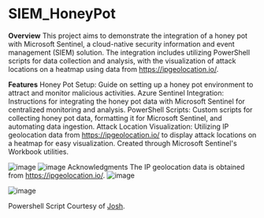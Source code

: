 # SIEM_HoneyPot
**Overview**
This project aims to demonstrate the integration of a honey pot with Microsoft Sentinel, a cloud-native security information and event management (SIEM) solution. The integration includes utilizing PowerShell scripts for data collection and analysis, with the visualization of attack locations on a heatmap using data from https://ipgeolocation.io/.

**Features**
Honey Pot Setup: Guide on setting up a honey pot environment to attract and monitor malicious activities.
Azure Sentinel Integration: Instructions for integrating the honey pot data with Microsoft Sentinel for centralized monitoring and analysis.
PowerShell Scripts: Custom scripts for collecting honey pot data, formatting it for Microsoft Sentinel, and automating data ingestion.
Attack Location Visualization: Utilizing IP geolocation data from https://ipgeolocation.io/ to display attack locations on a heatmap for easy visualization. Created through Microsoft Sentinel's Workbook utilities.

![image](https://github.com/BaileyMele/SIEM_HoneyPot/assets/100643495/65b8f9ad-1c49-4d49-b313-5a8e642aff64)
![image](https://github.com/BaileyMele/SIEM_HoneyPot/assets/100643495/387197be-8028-4650-8f17-c715133725f2)
Acknowledgments The IP geolocation data is obtained from https://ipgeolocation.io/.
![image](https://github.com/BaileyMele/SIEM_HoneyPot/assets/100643495/9a43e33f-8d8c-4da1-85b9-6a738c132538)

![image](https://github.com/BaileyMele/SIEM_HoneyPot/assets/100643495/baea62c2-8d00-4b0d-ad48-e965ccf2e392)

Powershell Script Courtesy of [Josh](https://github.com/joshmadakor1).
